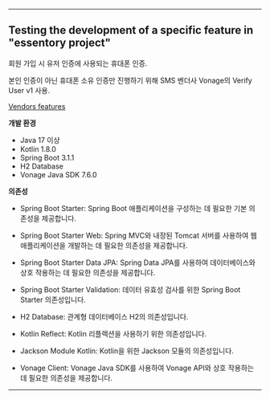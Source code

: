 
---

## Testing the development of a specific feature in "essentory project"

회원 가입 시 유저 인증에 사용되는 휴대폰 인증.

본인 인증이 아닌 휴대폰 소유 인증만 진행하기 위해 SMS 벤더사 Vonage의 Verify User v1 사용.

[Vendors features](https://chinggin.tistory.com/1018)

**개발 환경**

 * Java 17 이상
 * Kotlin 1.8.0
 * Spring Boot 3.1.1
 * H2 Database
 * Vonage Java SDK 7.6.0



**의존성**

  * Spring Boot Starter: Spring Boot 애플리케이션을 구성하는 데 필요한 기본 의존성을 제공합니다.

  * Spring Boot Starter Web: Spring MVC와 내장된 Tomcat 서버를 사용하여 웹 애플리케이션을 개발하는 데 필요한 의존성을 제공합니다.

  * Spring Boot Starter Data JPA: Spring Data JPA를 사용하여 데이터베이스와 상호 작용하는 데 필요한 의존성을 제공합니다.

  * Spring Boot Starter Validation: 데이터 유효성 검사를 위한 Spring Boot Starter 의존성입니다.

  * H2 Database: 관계형 데이터베이스 H2의 의존성입니다.

  * Kotlin Reflect: Kotlin 리플렉션을 사용하기 위한 의존성입니다.

  * Jackson Module Kotlin: Kotlin을 위한 Jackson 모듈의 의존성입니다.

  * Vonage Client: Vonage Java SDK를 사용하여 Vonage API와 상호 작용하는 데 필요한 의존성을 제공합니다.

---
